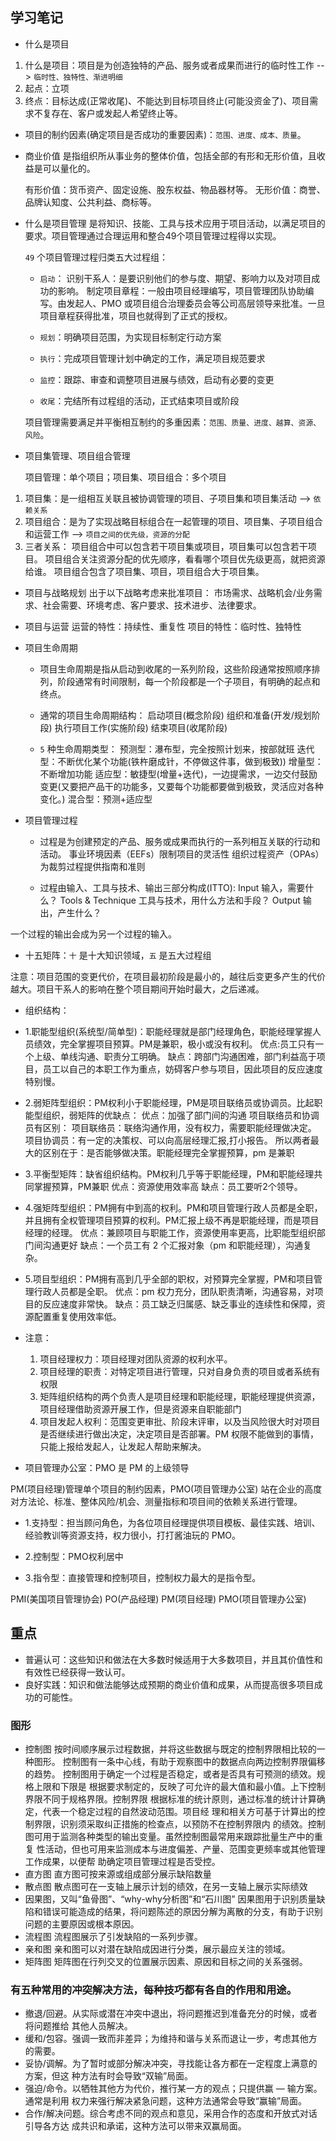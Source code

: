 ## 学习笔记

* 什么是项目

1. 什么是项目：项目是为创造独特的产品、服务或者成果而进行的临时性工作 --> `临时性、独特性、渐进明细`
2. 起点：立项
3. 终点：目标达成(正常收尾)、不能达到目标项目终止(可能没资金了)、项目需求不复存在、客户或发起人希望终止等。

* 项目的制约因素(确定项目是否成功的重要因素)：`范围、进度、成本、质量`。

* 商业价值
    是指组织所从事业务的整体价值，包括全部的有形和无形价值，且收益是可以量化的。

    有形价值：货币资产、固定设施、股东权益、物品器材等。
    无形价值：商誉、品牌认知度、公共利益、商标等。

* 什么是项目管理
    是将知识、技能、工具与技术应用于项目活动，以满足项目的要求。项目管理通过合理运用和整合49个项目管理过程得以实现。

    `49` 个项目管理过程归类五大过程组：
    - `启动`：
        识别干系人：是要识别他们的参与度、期望、影响力以及对项目成功的影响。
        制定项目章程：一般由项目经理编写，项目管理团队协助编写。由发起人、PMO 或项目组合治理委员会等公司高层领导来批准。一旦项目章程获得批准，项目也就得到了正式的授权。

    - `规划`：明确项目范围，为实现目标制定行动方案

    - `执行`：完成项目管理计划中确定的工作，满足项目规范要求

    - `监控`：跟踪、审查和调整项目进展与绩效，启动有必要的变更

    - `收尾`：完结所有过程组的活动，正式结束项目或阶段

    项目管理需要满足并平衡相互制约的多重因素：`范围、质量、进度、越算、资源、风险`。

* 项目集管理、项目组合管理

    项目管理：单个项目；项目集、项目组合：多个项目
1. 项目集：是一组相互关联且被协调管理的项目、子项目集和项目集活动 --> `依赖关系`
2. 项目组合：是为了实现战略目标组合在一起管理的项目、项目集、子项目组合和运营工作 --> `项目之间的优先级，资源的分配`
3. 三者关系：
    项目组合中可以包含若干项目集或项目，项目集可以包含若干项目。
    项目组合关注资源分配的优先顺序，看看哪个项目优先级更高，就把资源给谁。
    项目组合包含了项目集、项目，项目组合大于项目集。

* 项目与战略规划
    出于以下战略考虑来批准项目：
        市场需求、战略机会/业务需求、社会需要、环境考虑、客户要求、技术进步、法律要求。

* 项目与运营
    运营的特性：持续性、重复性
    项目的特性：临时性、独特性

* 项目生命周期
    - 项目生命周期是指从启动到收尾的一系列阶段，这些阶段通常按照顺序排列，阶段通常有时间限制，每一个阶段都是一个子项目，有明确的起点和终点。
    - 通常的项目生命周期结构：
        启动项目(概念阶段)
        组织和准备(开发/规划阶段)
        执行项目工作(实施阶段)
        结束项目(收尾阶段)

    - `5` 种生命周期类型：
        预测型：瀑布型，完全按照计划来，按部就班
        迭代型：不断优化某个功能(铁杵磨成针，不停做这件事，做到极致))
        增量型：不断增加功能
        适应型：敏捷型(增量+迭代)，一边提需求，一边交付鼓励变更(又要把产品干的功能多，又要每个功能都要做到极致，灵活应对各种变化。)
        混合型：预测+适应型

* 项目管理过程
    - 过程是为创建预定的产品、服务或成果而执行的一系列相互关联的行动和活动。
    事业环境因素（EEFs）限制项目的灵活性
    组织过程资产（OPAs）为裁剪过程提供指南和准则

    - 过程由输入、工具与技术、输出三部分构成(ITTO):
    Input 输入，需要什么？
    Tools & Technique 工具与技术，用什么方法和手段？
    Output 输出，产生什么？

一个过程的输出会成为另一个过程的输入。

* 十五矩阵：`十` 是十大知识领域，`五` 是五大过程组

注意：项目范围的变更代价，在项目最初阶段是最小的，越往后变更多产生的代价越大。项目干系人的影响在整个项目期间开始时最大，之后递减。

* 组织结构：
- 1.职能型组织(系统型/简单型)：职能经理就是部门经理角色，职能经理掌握人员绩效，完全掌握项目预算。PM是兼职，极小或没有权利。
    优点:员工只有一个上级、单线沟通、职责分工明确。
    缺点：跨部门沟通困难，部门利益高于项目，员工以自己的本职工作为重点，妨碍客户参与项目，因此项目的反应速度特别慢。

- 2.弱矩阵型组织：PM权利小于职能经理，PM是项目联络员或协调员。比起职能型组织，弱矩阵的优缺点：
    优点：加强了部门间的沟通
    项目联络员和协调员有区别：
        项目联络员：联络沟通作用，没有权力，需要职能经理做决定。
        项目协调员：有一定的决策权、可以向高层经理汇报,打小报告。
        所以两者最大的区别在于：是否能够做决策。职能经理完全掌握预算，pm 是兼职

- 3.平衡型矩阵：缺省组织结构。PM权利几乎等于职能经理，PM和职能经理共同掌握预算，PM兼职
    优点：资源使用效率高
    缺点：员工要听2个领导。

- 4.强矩阵型组织：PM拥有中到高的权利。PM和项目管理行政人员都是全职，并且拥有全权管理项目预算的权利。PM汇报上级不再是职能经理，而是项目经理的经理。
    优点：兼顾项目与职能工作，资源使用率更高，比职能型组织部门间沟通更好
    缺点：一个员工有 2 个汇报对象（pm 和职能经理），沟通复杂。

- 5.项目型组织：PM拥有高到几乎全部的职权，对预算完全掌握，PM和项目管理行政人员都是全职。
    优点：pm 权力充分，团队职责清晰，沟通容易，对项目的反应速度非常快。
    缺点：员工缺乏归属感、缺乏事业的连续性和保障，资源配置重复使用效率低。

- 注意：
    1. 项目经理权力：项目经理对团队资源的权利水平。
    2. 项目经理的职责：对特定项目进行管理，只对自身负责的项目或者系统有权限
    3. 矩阵组织结构的两个负责人是项目经理和职能经理，职能经理提供资源，项目经理借助资源开展工作，但是资源来自职能部门
    4. 项目发起人权利：范围变更审批、阶段末评审，以及当风险很大时对项目是否继续进行做出决定，决定项目是否部署。PM 权限不能做到的事情，只能上报给发起人，让发起人帮助来解决。

* 项目管理办公室：PMO 是 PM 的上级领导

PM(项目经理)管理单个项目的制约因素，PMO(项目管理办公室) 站在企业的高度对方法论、标准、整体风险/机会、测量指标和项目间的依赖关系进行管理。

- 1.支持型：担当顾问角色，为各位项目经理提供项目模板、最佳实践、培训、经验教训等资源支持，权力很小，打打酱油玩的 PMO。

- 2.控制型：PMO权利居中

- 3.指令型：直接管理和控制项目，控制权力最大的是指令型。


PMI(美国项目管理协会) PO(产品经理) PM(项目经理) PMO(项目管理办公室)

## 重点

* 普遍认可：这些知识和做法在大多数时候适用于大多数项目，并且其价值性和有效性已经获得一致认可。
* 良好实践：知识和做法能够达成预期的商业价值和成果，从而提高很多项目成功的可能性。

### 图形

* 控制图
    按时间顺序展示过程数据，并将这些数据与既定的控制界限相比较的一种图形。
    控制图有一条中心线，有助于观察图中的数据点向两边控制界限偏移的趋势。
    控制图用于确定一个过程是否稳定，或者是否具有可预测的绩效。规格上限和下限是
    根据要求制定的，反映了可允许的最大值和最小值。上下控制界限不同于规格界限。控制界限
    根据标准的统计原则，通过标准的统计计算确定，代表一个稳定过程的自然波动范围。项目经
    理和相关方可基于计算出的控制界限，识别须采取纠正措施的检查点，以预防不在控制界限内
    的绩效。控制图可用于监测各种类型的输出变量。虽然控制图最常用来跟踪批量生产中的重复
    性活动，但也可用来监测成本与进度偏差、产量、范围变更频率或其他管理工作成果，以便帮
    助确定项目管理过程是否受控。
* 直方图
    直方图可按来源或组成部分展示缺陷数量
* 散点图
    散点图可在一支轴上展示计划的绩效，在另一支轴上展示实际绩效
* 因果图，又叫“鱼骨图”、“why-why分析图”和“石川图”
    因果图用于识别质量缺陷和错误可能造成的结果，将问题陈述的原因分解为离散的分支，有助于识别问题的主要原因或根本原因。
* 流程图
    流程图展示了引发缺陷的一系列步骤。
* 亲和图
    亲和图可以对潜在缺陷成因进行分类，展示最应关注的领域。
* 矩阵图
    矩阵图在行列交叉的位置展示因素、原因和目标之间的关系强弱。


### 有五种常用的冲突解决方法，每种技巧都有各自的作用和用途。

* 撤退/回避。从实际或潜在冲突中退出，将问题推迟到准备充分的时候，或者将问题推给
其他人员解决。
* 缓和/包容。强调一致而非差异；为维持和谐与关系而退让一步，考虑其他方的需要。
* 妥协/调解。为了暂时或部分解决冲突，寻找能让各方都在一定程度上满意的方案，但这
种方法有时会导致“双输”局面。
* 强迫/命令。以牺牲其他方为代价，推行某一方的观点；只提供赢 — 输方案。通常是利用
权力来强行解决紧急问题，这种方法通常会导致“赢输”局面。
* 合作/解决问题。综合考虑不同的观点和意见，采用合作的态度和开放式对话引导各方达
成共识和承诺，这种方法可以带来双赢局面。